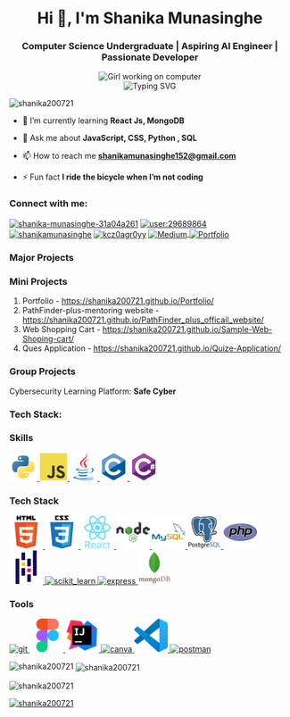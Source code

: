 <h1 align="center">Hi 👋, I'm Shanika Munasinghe</h1>
<h3 align="center"> Computer Science Undergraduate | Aspiring AI Engineer | Passionate Developer</h3>

<!-- Animated GIF of a girl working on a computer -->
<div align="center">
  <img src="https://media.giphy.com/media/L1R1tvI9svkIWwpVYr/giphy.gif" alt="Girl working on computer" width="300" height="200"/>
</div>

<!-- Animated Text -->
<div align="center">
  <img src="https://readme-typing-svg.herokuapp.com?font=Fira+Code&size=24&duration=3000&color=00FF00&center=true&vCenter=true&width=600&lines=Welcome+to+my+GitHub+Profile!;Computer+Science+Undergraduate;Aspiring+AI+Engineer;Passionate+Developer" alt="Typing SVG" />
</div>

<p align="left"> <img src="https://komarev.com/ghpvc/?username=shanika200721&label=Profile%20views&color=0e75b6&style=flat" alt="shanika200721" /> </p>


- 🌱 I’m currently learning **React Js, MongoDB**

- 💬 Ask me about **JavaScript, CSS, Python , SQL**

- 📫 How to reach me **shanikamunasinghe152@gmail.com**

- ⚡ Fun fact **I ride the bicycle when I’m not coding**

<h3 align="left">Connect with me:</h3>
<p align="left">
<a href="https://linkedin.com/in/shanika-munasinghe-31a04a261" target="blank"><img align="center" src="https://raw.githubusercontent.com/rahuldkjain/github-profile-readme-generator/master/src/images/icons/Social/linked-in-alt.svg" alt="shanika-munasinghe-31a04a261" height="40" width="40" /></a>
<a href="https://stackoverflow.com/users/user:29689864" target="blank">  <img align="center" src="https://raw.githubusercontent.com/rahuldkjain/github-profile-readme-generator/master/src/images/icons/Social/stack-overflow.svg" alt="user:29689864" height="40" width="40" /></a>
<a href="https://kaggle.com/shanikamunasinghe" target="blank"><img align="center" src="https://raw.githubusercontent.com/rahuldkjain/github-profile-readme-generator/master/src/images/icons/Social/kaggle.svg" alt="shanikamunasinghe" height="40" width="40" /></a>
<a href="https://www.leetcode.com/kcz0agr0yy" target="blank"><img align="center" src="https://raw.githubusercontent.com/rahuldkjain/github-profile-readme-generator/master/src/images/icons/Social/leet-code.svg" alt="kcz0agr0yy" height="40" width="40" /></a>
<a href="https://medium.com/@shanika.uok2" target="blank">
  <img align="center" src="https://raw.githubusercontent.com/rahuldkjain/github-profile-readme-generator/master/src/images/icons/Social/medium.svg" alt="Medium" height="40" width="40" />
</a>

<a href="https://shanika200721.github.io/Portfolio/" target="blank">
  <img align="center" src="https://cdn-icons-png.flaticon.com/512/841/841364.png" alt="Portfolio" height="30" width="40" />
</a>

</p>

### Major Projects
 
### Mini Projects
1. Portfolio - https://shanika200721.github.io/Portfolio/
2. PathFinder-plus-mentoring website - 
   https://shanika200721.github.io/PathFinder_plus_officail_website/
3. Web Shopping Cart - https://shanika200721.github.io/Sample-Web-Shoping-cart/
4. Ques Application - https://shanika200721.github.io/Quize-Application/

### Group Projects
Cybersecurity Learning Platform: **Safe Cyber**


<h3 align="left">Tech Stack:</h3>

### Skills
<p align="left">
  <a href="https://www.python.org" target="_blank" rel="noreferrer"> <img src="https://raw.githubusercontent.com/devicons/devicon/master/icons/python/python-original.svg" alt="python" width="50" height="50"/> </a>
  <a href="https://developer.mozilla.org/en-US/docs/Web/JavaScript" target="_blank" rel="noreferrer"> <img src="https://raw.githubusercontent.com/devicons/devicon/master/icons/javascript/javascript-original.svg" alt="javascript" width="50" height="50"/> </a>
  <a href="https://www.java.com" target="_blank" rel="noreferrer"> <img src="https://raw.githubusercontent.com/devicons/devicon/master/icons/java/java-original.svg" alt="java" width="50" height="50"/> </a>
  <a href="https://www.cprogramming.com/" target="_blank" rel="noreferrer"> <img src="https://raw.githubusercontent.com/devicons/devicon/master/icons/c/c-original.svg" alt="c" width="50" height="50"/> </a>
  <a href="https://www.w3schools.com/cs/" target="_blank" rel="noreferrer"> <img src="https://raw.githubusercontent.com/devicons/devicon/master/icons/csharp/csharp-original.svg" alt="csharp" width="50" height="50"/> </a>
</p>

### Tech Stack
<p>
<a href="https://www.w3.org/html/" target="_blank" rel="noreferrer">
  <img src="https://raw.githubusercontent.com/devicons/devicon/master/icons/html5/html5-original-wordmark.svg" alt="html5" width="60" height="60"/>
</a>
<a href="https://www.w3schools.com/css/" target="_blank" rel="noreferrer">
  <img src="https://raw.githubusercontent.com/devicons/devicon/master/icons/css3/css3-original-wordmark.svg" alt="css3" width="60" height="60"/>
</a>
<a href="https://reactjs.org/" target="_blank" rel="noreferrer">
  <img src="https://raw.githubusercontent.com/devicons/devicon/master/icons/react/react-original-wordmark.svg" alt="react" width="60" height="60"/>
</a>
<a href="https://nodejs.org" target="_blank" rel="noreferrer">
  <img src="https://raw.githubusercontent.com/devicons/devicon/master/icons/nodejs/nodejs-original-wordmark.svg" alt="nodejs" width="60" height="60"/>
</a>
<a href="https://www.mysql.com/" target="_blank" rel="noreferrer">
  <img src="https://raw.githubusercontent.com/devicons/devicon/master/icons/mysql/mysql-original-wordmark.svg" alt="mysql" width="60" height="60"/>
</a>
<a href="https://www.postgresql.org" target="_blank" rel="noreferrer">
  <img src="https://raw.githubusercontent.com/devicons/devicon/master/icons/postgresql/postgresql-original-wordmark.svg" alt="postgresql" width="60" height="60"/>
</a>
<a href="https://www.php.net" target="_blank" rel="noreferrer">
  <img src="https://raw.githubusercontent.com/devicons/devicon/master/icons/php/php-original.svg" alt="php" width="60" height="60"/>
</a>
<a href="https://pandas.pydata.org/" target="_blank" rel="noreferrer">
  <img src="https://raw.githubusercontent.com/devicons/devicon/2ae2a900d2f041da66e950e4d48052658d850630/icons/pandas/pandas-original.svg" alt="pandas" width="60" height="60"/>
</a>
<a href="https://scikit-learn.org/" target="_blank" rel="noreferrer">
  <img src="https://upload.wikimedia.org/wikipedia/commons/0/05/Scikit_learn_logo_small.svg" alt="scikit_learn" width="60" height="60"/>
</a>

<a href="https://expressjs.com" target="_blank" rel="noreferrer">
  <img src="https://w7.pngwing.com/pngs/212/722/png-transparent-web-development-express-js-javascript-software-framework-laravel-world-wide-web-purple-blue-text-thumbnail.png" alt="express" width="80" height="60"/>
</a>
<a href="https://www.mongodb.com/" target="_blank" rel="noreferrer">
  <img src="https://raw.githubusercontent.com/devicons/devicon/master/icons/mongodb/mongodb-original-wordmark.svg" alt="mongodb" width="60" height="60"/>
</a>


<p/>

### Tools 
<p>
  <a href="https://git-scm.com/" target="_blank" rel="noreferrer">
  <img src="https://www.vectorlogo.zone/logos/git-scm/git-scm-icon.svg" alt="git" width="60" height="60"/>
</a>

<a href="https://www.figma.com/" target="_blank" rel="noreferrer">
  <img src="https://raw.githubusercontent.com/devicons/devicon/master/icons/figma/figma-original.svg" alt="figma" width="60" height="60"/>
</a>

<a href="https://www.jetbrains.com/idea/" target="_blank" rel="noreferrer">
  <img src="https://raw.githubusercontent.com/devicons/devicon/master/icons/intellij/intellij-original.svg" alt="intellij" width="60" height="60"/>
</a>
<a href="https://www.canva.com/" target="_blank" rel="noreferrer">
  <img src="https://static.canva.com/static/images/favicon.ico" alt="canva" width="60" height="60"/>
</a>
<a href="https://code.visualstudio.com/" target="_blank" rel="noreferrer">
  <img src="https://raw.githubusercontent.com/devicons/devicon/master/icons/vscode/vscode-original.svg" alt="vscode" width="60" height="60"/>
</a>
<a href="https://postman.com" target="_blank" rel="noreferrer"> 
  <img src="https://www.vectorlogo.zone/logos/getpostman/getpostman-icon.svg" alt="postman" width="60" height="60"/> 
</a>
</p>

<p><img align="left" src="https://github-readme-stats.vercel.app/api/top-langs?username=shanika200721&show_icons=true&locale=en&layout=compact" alt="shanika200721" /></p>

<p>&nbsp;<img align="center" src="https://github-readme-stats.vercel.app/api?username=shanika200721&show_icons=true&locale=en" alt="shanika200721" /></p>

<p><img align="center" src="https://github-readme-streak-stats.herokuapp.com/?user=shanika200721&" alt="shanika200721" /></p>

<p align="left"> <a href="https://github.com/ryo-ma/github-profile-trophy"><img src="https://github-profile-trophy.vercel.app/?username=shanika200721" alt="shanika200721" /></a> </p>
